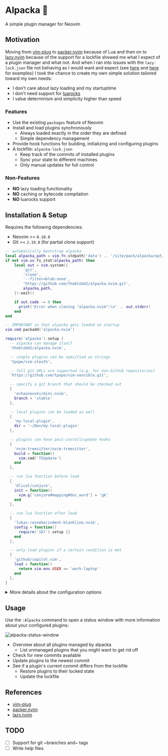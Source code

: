 # Alpacka 🦙

A simple plugin manager for Neovim

## Motivation

Moving from [vim-plug](https://github.com/junegunn/vim-plug) to [packer.nvim](https://github.com/wbthomason/packer.nvim) because of Lua and then on to [lazy.nvim](https://github.com/folke/lazy.nvim) because of the support for a lockfile showed me what I expect of a plugin manager and what not. And when I ran into issues with the `lazy-lock.json` file not behaving as I would want and expect (see [here](https://github.com/folke/lazy.nvim/issues/1787) and [here](https://github.com/folke/lazy.nvim/issues/1740) for examples) I took the chance to create my own simple solution tailored toward my own needs:

- I don't care about lazy loading and my startuptime
- I don't need support for [luarocks](https://luarocks.org/)
- I value determinism and simplicity higher than speed

### Features

- Use the existing `packages` feature of Neovim
- Install and load plugins synchronously
  - Always loaded exactly in the order they are defined
  - Simple dependency management
- Provide hook functions for building, initializing and configuring plugins
- A lockfile: `alpacka-lock.json`
  - Keep track of the commits of installed plugins
  - Sync your state to different machines
  - Only manual updates for full control

### Non-Features

- **NO** lazy loading functionality
- **NO** caching or bytecode compilation
- **NO** luarocks support

## Installation & Setup

Requires the following dependencies:

- Neovim >= `0.10.0`
- Git >= `2.19.0` (for partial clone support)

```lua
-- automatically bootstrap alpacka
local alpacka_path = vim.fn.stdpath('data') .. '/site/pack/alpacka/opt/alpacka.nvim'
if not vim.uv.fs_stat(alpacka_path) then
    local out = vim.system({
        'git',
        'clone',
        '--filter=blob:none',
        'https://github.com/theblob42/alpacka.nvim.git',
        alpacka_path,
    }):wait()

    if out.code ~= 0 then
      print('Error when cloning "alpacka.nvim":\n' .. out.stderr)
    end
end

-- IMPORTANT so that alpacka gets loaded on startup
vim.cmd.packadd('alpacka.nvim')

require('alpacka').setup {
  -- alpacka can manage itself
  'theblob42/alpacka.nvim',

  -- simple plugins can be specified as strings
  'tpope/vim-sleuth',

  -- full git URLs are supported (e.g. for non-Github repositories)
  'https://github.com/tpope/vim-sensible.git',

  -- specify a git branch that should be checked out
  {
    'echasnovski/mini.nvim',
    branch = 'stable'
  },

  -- local plugins can be loaded as well
  {
    'my-local-plugin',
    dir = '~/Dev/my-local-plugin'
  },

  -- plugins can have post-install/update hooks
  {
    'nvim-treesitter/nvim-treesitter',
    build = function()
      vim.cmd('TSUpdate')
    end
  },

  -- run lua function before load
  {
    'Olical/conjure',
    init = function()
      vim.g['conjure#mapping#doc_word'] = 'gk'
    end
  },

  -- run lua function after load
  {
    'lukas-reineke/indent-blankline.nvim',
    config = function()
      require('ibl').setup {}
    end
  },

  -- only load plugins if a certain condition is met
  {
    'github/copilot.vim',
    load = function()
      return vim.env.USER == 'work-laptop'
    end
  },
}
```

<details>

<summary>More details about the configuration options</summary>

### `dir`

Specify the directory for a local plugin

Local plugins should be managed by you and therefore come with the following "restrictions":

- Not added to the lock file
- The `build` function will be ignored
- The `branch` property will be ignored
- Updates have to be done manually

### `branch`

Define a specific git branch that should be checked out

> [!IMPORTANT]  
> If the plugin is already installed simply specifying this property will not switch the branch automatically. Either update the plugin or reinstall it for the change to take place

### `build`

Function to trigger after a plugin has either been cloned or updated. Use this to download assets, build binaries etc.

- Called after the plugin has been loaded
  - **After** the `init` function
  - **Before** the `config` function
- Switches the current working directory temporarily to the plugin folder
- Receives the plugin name and spec as parameters
- Updating the plugin via `require('alpacka').update(...)` or the status window will trigger this function again
  - Only if the update actually changed something

```lua
  {
    'iamcco/markdown-preview.nvim',
    build = function()
      vim.sytem(
        { 'yarn', 'install' },
        { cwd = './app' }) -- build is switching to the plugin directory temporarily
    end
  }
```

### `init`

Function to setup anything **before** the plugin is being loaded. Use this to setup global variables or other prerequisites. Receives the plugin name and spec as parameters

### `config`

Function to setup any configuration **after** the plugin has been loaded. This is the place for setup instructions (usually by calling  a `setup` function), creating keybindings and so on. Receives the plugin name and spec as parameters

### `load`

Function that decides if a plugin should be loaded. Has to return a boolean value. Receives the plugin name and spec as parameters

If the function returns `true` the package will be loaded via `packadd`. This is the default if no `load` function is specified. Otherwise this step will be skipped. The installation of a plugin is not influenced by this property

> You could use this property to build your own "lazy loading" functionality  
> Just call `packadd` at any given occasion to load the plugin (autocommand, custom user command etc.)

</details>

## Usage

Use the `:Alpacka` command to open a status window with more information about your configured plugins:

![alpacka-status-window](https://github.com/user-attachments/assets/6926e975-3568-49a8-9144-786138b16b00)

- Overview about all plugins managed by alpacka
  - List unmanaged plugins that you might want to get rid off
- Check for new commits available
- Update plugins to the newest commit
- See if a plugin's current commit differs from the lockfile
  - Restore plugins to their locked state
  - Update the lockfile

## References

- [vim-plug](https://github.com/junegunn/vim-plug)
- [packer.nvim](https://github.com/wbthomason/packer.nvim)
- [lazy.nvim](https://github.com/folke/lazy.nvim)

## TODO

- [ ] Support for git ~branches and~ tags
- [ ] Write help files
